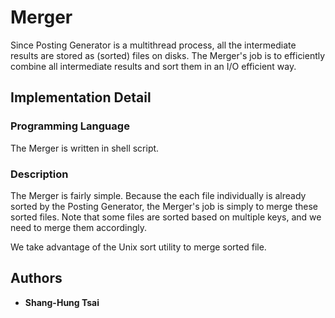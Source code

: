 # Merger

Since Posting Generator is a multithread process, all the intermediate results are stored as (sorted) files on disks. 
   The Merger's job is to efficiently combine all intermediate results and sort them in an I/O efficient way.

## Implementation Detail

### Programming Language

The Merger is written in shell script.

### Description

The Merger is fairly simple. Because the each file individually is already sorted by the Posting Generator, the Merger's job is simply to merge these sorted files.
Note that some files are sorted based on multiple keys, and we need to merge them accordingly.

We take advantage of the Unix sort utility to merge sorted file.

## Authors

* **Shang-Hung Tsai**
